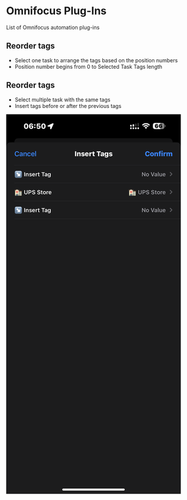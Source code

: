 # Omnifocus Plug-Ins
List of Omnifocus automation plug-ins 

## Reorder tags
- Select one task to arrange the tags based on the position
 numbers
- Position number begins from 0 to Selected Task Tags length


## Reorder tags
- Select multiple task with the same tags
- Insert tags before or after the previous tags

![screenshots](https://github.com/tlunmp/Omnifocus-Plug-Ins/blob/main/screenshots/insert-tag-screenshot.PNG)
